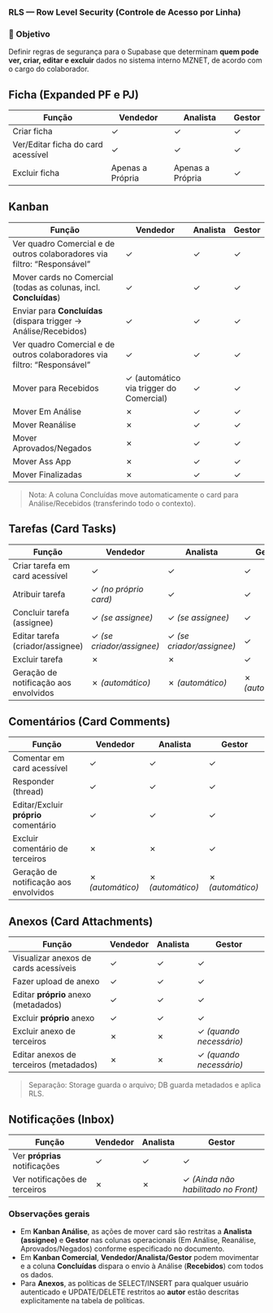 ### RLS — Row Level Security (Controle de Acesso por Linha)

### 🎯 Objetivo

Definir regras de segurança para o Supabase que determinam **quem pode ver, criar, editar e excluir** dados no sistema interno MZNET, de acordo com o cargo do colaborador.

## Ficha (Expanded PF e PJ)

| Função | Vendedor | Analista | Gestor |
| --- | --- | --- | --- |
| Criar ficha  | ✓ | ✓ | ✓ |
| Ver/Editar ficha do card acessível | ✓ | ✓ | ✓ |
| Excluir ficha | Apenas a Própria | Apenas a Própria | ✓  |

## Kanban

| Função | Vendedor | Analista | Gestor |
| --- | --- | --- | --- |
| Ver quadro Comercial e de outros colaboradores via filtro: “Responsável” | ✓ | ✓ | ✓ |
| Mover cards no Comercial (todas as colunas, incl. **Concluídas**)  | ✓ | ✓ | ✓ |
| Enviar para **Concluídas** (dispara trigger → Análise/Recebidos) | ✓ | ✓ | ✓ |
| Ver quadro Comercial e de outros colaboradores via filtro: “Responsável” | ✓ | ✓ | ✓ |
| Mover para Recebidos  | ✓ (automático via trigger do Comercial)  | ✓  | ✓ |
| Mover Em Análise | ✗ | ✓ | ✓ |
| Mover Reanálise | ✗ | ✓ | ✓ |
| Mover Aprovados/Negados | ✗ | ✓ | ✓ |
| Mover Ass App | ✗ | ✓ | ✓ |
| Mover Finalizadas | ✗ | ✓ | ✓ |

> Nota: A coluna Concluídas move automaticamente o card para Análise/Recebidos (transferindo todo o contexto).
> 

## **Tarefas** (Card Tasks)

| Função | Vendedor | Analista | Gestor |
| --- | --- | --- | --- |
| Criar tarefa em card acessível | ✓ | ✓ | ✓ |
| Atribuir tarefa | ✓ *(no próprio card)* | ✓ | ✓ |
| Concluir tarefa (assignee) | ✓ *(se assignee)* | ✓ *(se assignee)* | ✓ |
| Editar tarefa (criador/assignee) | ✓ *(se criador/assignee)* | ✓ *(se criador/assignee)* | ✓ |
| Excluir tarefa | ✗ | ✗ | ✓ |
| Geração de notificação aos envolvidos | ✗ *(automático)* | ✗ *(automático)* | ✗ *(automático)* |

## **Comentários** (Card Comments)

| Função | Vendedor | Analista | Gestor |
| --- | --- | --- | --- |
| Comentar em card acessível | ✓ | ✓ | ✓ |
| Responder (thread) | ✓ | ✓ | ✓ |
| Editar/Excluir **próprio** comentário | ✓ | ✓ | ✓ |
| Excluir comentário de terceiros | ✗ | ✗ | ✓ |
| Geração de notificação aos envolvidos | ✗ *(automático)* | ✗ *(automático)* | ✗ *(automático)* |

## **Anexos** (Card Attachments)

| Função | Vendedor | Analista | Gestor |
| --- | --- | --- | --- |
| Visualizar anexos de cards acessíveis | ✓ | ✓ | ✓ |
| Fazer upload de anexo | ✓ | ✓ | ✓ |
| Editar **próprio** anexo (metadados) | ✓ | ✓ | ✓ |
| Excluir **próprio** anexo | ✓ | ✓ | ✓ |
| Excluir anexo de terceiros | ✗ | ✗ | ✓ *(quando necessário)* |
| Editar anexos de terceiros (metadados) | ✗ | ✗ | ✓ *(quando necessário)* |

> Separação: Storage guarda o arquivo; DB guarda metadados e aplica RLS.
> 

## **Notificações** (Inbox)

| Função | Vendedor | Analista | Gestor |
| --- | --- | --- | --- |
| Ver **próprias** notificações | ✓ | ✓ | ✓ |
| Ver notificações de terceiros | ✗ | ✗ | ✓ *(Ainda não habilitado no Front)* |

### Observações gerais

- Em **Kanban Análise**, as ações de mover card são restritas a **Analista (assignee)** e **Gestor** nas colunas operacionais (Em Análise, Reanálise, Aprovados/Negados) conforme especificado no documento.
- Em **Kanban Comercial**, **Vendedor/Analista/Gestor** podem movimentar e a coluna **Concluídas** dispara o envio à Análise (**Recebidos**) com todos os dados.
- Para **Anexos**, as políticas de SELECT/INSERT para qualquer usuário autenticado e UPDATE/DELETE restritos ao **autor** estão descritas explicitamente na tabela de políticas.
